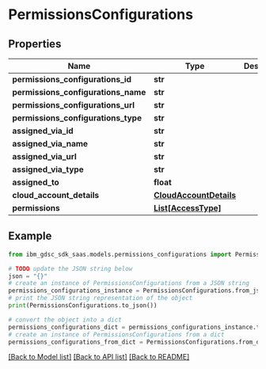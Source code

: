 # PermissionsConfigurations


## Properties

Name | Type | Description | Notes
------------ | ------------- | ------------- | -------------
**permissions_configurations_id** | **str** |  | 
**permissions_configurations_name** | **str** |  | 
**permissions_configurations_url** | **str** |  | 
**permissions_configurations_type** | **str** |  | 
**assigned_via_id** | **str** |  | 
**assigned_via_name** | **str** |  | 
**assigned_via_url** | **str** |  | 
**assigned_via_type** | **str** |  | 
**assigned_to** | **float** |  | 
**cloud_account_details** | [**CloudAccountDetails**](CloudAccountDetails.md) |  | 
**permissions** | [**List[AccessType]**](AccessType.md) |  | 

## Example

```python
from ibm_gdsc_sdk_saas.models.permissions_configurations import PermissionsConfigurations

# TODO update the JSON string below
json = "{}"
# create an instance of PermissionsConfigurations from a JSON string
permissions_configurations_instance = PermissionsConfigurations.from_json(json)
# print the JSON string representation of the object
print(PermissionsConfigurations.to_json())

# convert the object into a dict
permissions_configurations_dict = permissions_configurations_instance.to_dict()
# create an instance of PermissionsConfigurations from a dict
permissions_configurations_from_dict = PermissionsConfigurations.from_dict(permissions_configurations_dict)
```
[[Back to Model list]](../README.md#documentation-for-models) [[Back to API list]](../README.md#documentation-for-api-endpoints) [[Back to README]](../README.md)


